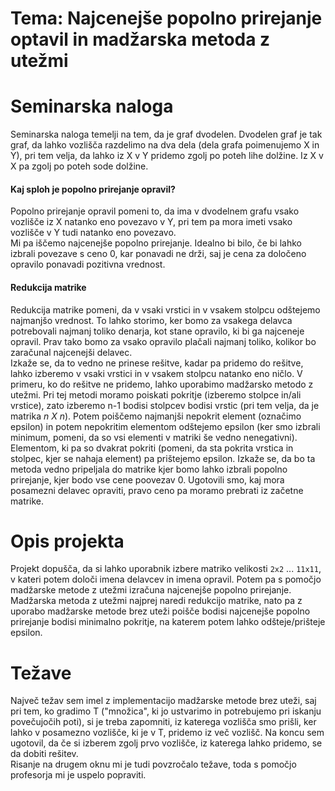 # Tema: Najcenejše popolno prirejanje optavil in madžarska metoda z utežmi

# Seminarska naloga
Seminarska naloga temelji na tem, da je graf dvodelen. Dvodelen graf je tak graf, da lahko vozlišča razdelimo na dva dela (dela grafa poimenujemo X in Y), pri tem velja, da lahko iz X v Y pridemo zgolj po poteh lihe dolžine. Iz X v X pa zgolj po poteh sode dolžine.<br>
#### Kaj sploh je popolno prirejanje opravil?
Popolno prirejanje opravil pomeni to, da ima v dvodelnem grafu vsako vozlišče iz X natanko eno povezavo v Y, pri tem pa mora imeti vsako vozlišče v Y tudi natanko eno povezavo.<br>
Mi pa iščemo najcenejše popolno prirejanje. Idealno bi bilo, če bi lahko izbrali povezave s ceno 0, kar ponavadi ne drži, saj je cena za določeno opravilo ponavadi pozitivna vrednost.<br>
#### Redukcija matrike
Redukcija matrike pomeni, da v vsaki vrstici in v vsakem stolpcu odštejemo najmanjšo vrednost. To lahko storimo, ker bomo za vsakega delavca potrebovali najmanj toliko denarja, kot stane opravilo, ki bi ga najceneje opravil. Prav tako bomo za vsako opravilo plačali najmanj toliko, kolikor bo zaračunal najcenejši delavec.<br>
Izkaže se, da to vedno ne prinese rešitve, kadar pa pridemo do rešitve, lahko izberemo v vsaki vrstici in v vsakem stolpcu natanko eno ničlo. V primeru, ko do rešitve ne pridemo, lahko uporabimo madžarsko metodo z utežmi. Pri tej metodi moramo poiskati pokritje (izberemo stolpce in/ali vrstice), zato izberemo n-1 bodisi stolpcev bodisi vrstic (pri tem velja, da je matrika *n X n*). Potem poiščemo najmanjši nepokrit element (označimo epsilon) in potem nepokritim elementom odštejemo epsilon (ker smo izbrali minimum, pomeni, da so vsi elementi v matriki še vedno nenegativni). Elementom, ki pa so dvakrat pokriti (pomeni, da sta pokrita vrstica in stolpec, kjer se nahaja element) pa prištejemo epsilon. Izkaže se, da bo ta metoda vedno pripeljala do matrike kjer bomo lahko izbrali popolno prirejanje, kjer bodo vse cene poovezav 0. Ugotovili smo, kaj mora posamezni delavec opraviti, pravo ceno pa moramo prebrati iz začetne matrike.


# Opis projekta
Projekt dopušča, da si lahko uporabnik izbere matriko velikosti `2x2` ... `11x11`, v kateri potem določi imena delavcev in imena opravil. Potem pa s pomočjo madžarske metode z utežmi izračuna najcenejše popolno prirejanje. Madžarska metoda z utežmi najprej naredi redukcijo matrike, nato pa z uporabo madžarske metode brez uteži poišče bodisi najcenejše popolno prirejanje bodisi minimalno pokritje, na katerem potem lahko odšteje/prišteje epsilon.

# Težave
Največ težav sem imel z implementacijo madžarske metode brez uteži, saj pri tem, ko gradimo T ("množica", ki jo ustvarimo in potrebujemo pri iskanju povečujočih poti), si je treba zapomniti, iz katerega vozlišča smo prišli, ker lahko v posamezno vozlišče, ki je v T, pridemo iz več vozlišč. Na koncu sem ugotovil, da če si izberem zgolj prvo vozlišče, iz katerega lahko pridemo, se da dobiti rešitev.<br>
Risanje na drugem oknu mi je tudi povzročalo težave, toda s pomočjo profesorja mi je uspelo popraviti.
